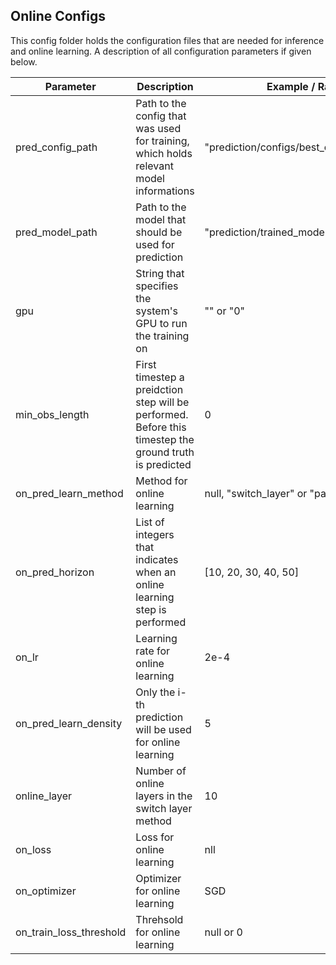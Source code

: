 ## Online Configs
This config folder holds the configuration files that are needed for inference and online learning.
A description of all configuration parameters if given below.

| Parameter | Description | Example / Range|
|---|---|---|
|pred_config_path | Path to the config that was used for training, which holds relevant model informations |"prediction/configs/best_config.json"|
|pred_model_path | Path to the model that should be used for prediction | "prediction/trained_models/best_model.tar"|
|gpu |String that specifies the system's GPU to run the training on| "" or "0" |
|min_obs_length | First timestep a preidction step will be performed. Before this timestep the ground truth is predicted | 0 |
|on_pred_learn_method | Method for online learning | null, "switch_layer" or "parallel_head"|
|on_pred_horizon | List of integers that indicates when an online learning step is performed | [10, 20, 30, 40, 50] |
|on_lr | Learning rate for online learning | 2e-4 |
|on_pred_learn_density | Only the i-th prediction will be used for online learning | 5 |
|online_layer | Number of online layers in the switch layer method | 10 |
|on_loss | Loss for online learning | nll |
|on_optimizer | Optimizer for online learning | SGD |
|on_train_loss_threshold | Threhsold for online learning | null or 0 |
